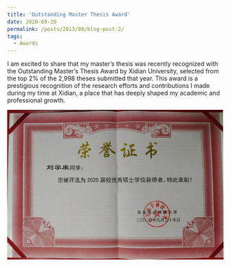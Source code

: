 ```yaml
---
title: 'Outstanding Master Thesis Award'
date: 2020-09-20
permalink: /posts/2013/08/blog-post-2/
tags:
  - Awards
---
```


I am excited to share that my master’s thesis was recently recognized with the Outstanding Master’s Thesis Award by Xidian University, selected from the top 2% of the 2,998 theses submitted that year. This award is a prestigious recognition of the research efforts and contributions I made during my time at Xidian, a place that has deeply shaped my academic and professional growth.

<img src='/images/OutstandingMasterThesisAward.png'>
